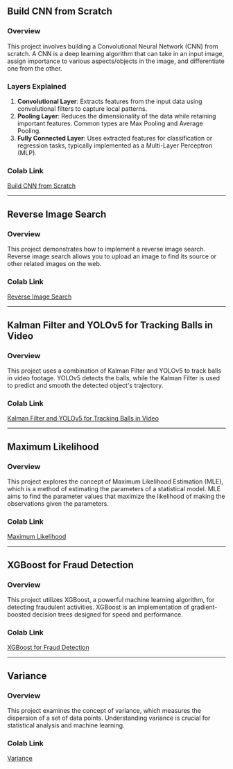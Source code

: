 ## Build CNN from Scratch

### Overview
This project involves building a Convolutional Neural Network (CNN) from scratch. A CNN is a deep learning algorithm that can take in an input image, assign importance to various aspects/objects in the image, and differentiate one from the other.

### Layers Explained
1. **Convolutional Layer**: Extracts features from the input data using convolutional filters to capture local patterns.
2. **Pooling Layer**: Reduces the dimensionality of the data while retaining important features. Common types are Max Pooling and Average Pooling.
3. **Fully Connected Layer**: Uses extracted features for classification or regression tasks, typically implemented as a Multi-Layer Perceptron (MLP).

### Colab Link
[Build CNN from Scratch](https://colab.research.google.com/drive/1wD9mTzDJkbcMrd93A0deSiVUYqT_5DmP?authuser=1&usp=drive_open)

---

## Reverse Image Search

### Overview
This project demonstrates how to implement a reverse image search. Reverse image search allows you to upload an image to find its source or other related images on the web.

### Colab Link
[Reverse Image Search](https://colab.research.google.com/drive/15D55dIOhl3lmlnNPdg9ONHWzUJdQicRC?usp=drive_open)

---

## Kalman Filter and YOLOv5 for Tracking Balls in Video

### Overview
This project uses a combination of Kalman Filter and YOLOv5 to track balls in video footage. YOLOv5 detects the balls, while the Kalman Filter is used to predict and smooth the detected object's trajectory.

### Colab Link
[Kalman Filter and YOLOv5 for Tracking Balls in Video](https://colab.research.google.com/drive/1mCEkLqFpdjf2hbJ1llIyaWMJkIiu2_ct?authuser=1&usp=drive_open)

---

## Maximum Likelihood

### Overview
This project explores the concept of Maximum Likelihood Estimation (MLE), which is a method of estimating the parameters of a statistical model. MLE aims to find the parameter values that maximize the likelihood of making the observations given the parameters.

### Colab Link
[Maximum Likelihood](https://colab.research.google.com/drive/1xU-1bmG2rjuS_WLGTTI8r18dZx8zV8-G?authuser=1#scrollTo=FWlVpbDvyLZC)

---

## XGBoost for Fraud Detection

### Overview
This project utilizes XGBoost, a powerful machine learning algorithm, for detecting fraudulent activities. XGBoost is an implementation of gradient-boosted decision trees designed for speed and performance.

### Colab Link
[XGBoost for Fraud Detection](https://colab.research.google.com/drive/1ZBjv1kuO0WcFQoKSe8x3lHAPEyqRXhp4?authuser=1&usp=drive_open)

---

## Variance

### Overview
This project examines the concept of variance, which measures the dispersion of a set of data points. Understanding variance is crucial for statistical analysis and machine learning.

### Colab Link
[Variance](https://colab.research.google.com/drive/1H_nzS5TWUlMNL6W9XdgJ6vOUhoFc7RL3?authuser=1#scrollTo=YWNx_o7puKek)
 

